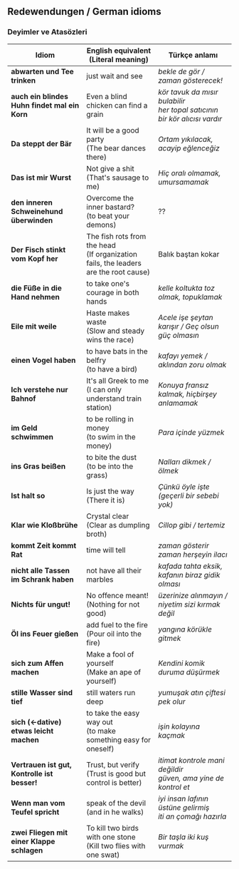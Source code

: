 ## Redewendungen / German idioms
### Deyimler ve Atasözleri

Idiom | English equivalent<br>(Literal meaning) | Türkçe anlamı
--- | --- | ---
**abwarten und Tee trinken** | just wait and see | _bekle de gör / zaman gösterecek!_
**auch ein blindes Huhn findet mal ein Korn** | Even a blind chicken can find a grain | _kör tavuk da mısır bulabilir<br>her topal satıcının bir kör alıcısı vardır_
**Da steppt der Bär** | It will be a good party<br>(The bear dances there) | _Ortam yıkılacak, acayip eğlenceğiz_
**Das ist mir Wurst** | Not give a shit<br>(That's sausage to me) | _Hiç oralı olmamak, umursamamak_
**den inneren Schweinehund überwinden** | Overcome the inner bastard?<br />(to beat your demons) | ??
**Der Fisch stinkt vom Kopf her** | The fish rots from the head<br>(If organization fails, the leaders are the root cause) | Balık baştan kokar
**die Füße in die Hand nehmen** | to take one's courage in both hands | _kelle koltukta toz olmak, topuklamak_
**Eile mit weile** | Haste makes waste<br>(Slow and steady wins the race) | _Acele işe şeytan karışır / Geç olsun güç olmasın_
**einen Vogel haben** | to have bats in the belfry<br>(to have a bird) | _kafayı yemek / aklından zoru olmak_
**Ich verstehe nur Bahnof** | It's all Greek to me<br>(I can only understand train station) | _Konuya fransız kalmak, hiçbirşey anlamamak_
**im Geld schwimmen** | to be rolling in money<br>(to swim in the money) | _Para içinde yüzmek_
**ins Gras beißen** | to bite the dust<br>(to be into the grass) | _Nalları dikmek / ölmek_
**Ist halt so** | Is just the way<br>(There it is) | _Çünkü öyle işte (geçerli bir sebebi yok)_
**Klar wie Kloßbrühe** | Crystal clear<br>(Clear as dumpling broth) | _Cillop gibi / tertemiz_
**kommt Zeit kommt Rat** | time will tell | _zaman gösterir<br>zaman herşeyin ilacı_
**nicht alle Tassen im Schrank haben** | not have all their marbles | _kafada tahta eksik, kafanın biraz gidik olması_
**Nichts für ungut!** | No offence meant!<br>(Nothing for not good) | _üzerinize alınmayın / niyetim sizi kırmak değil_
**Öl ins Feuer gießen** | add fuel to the fire<br>(Pour oil into the fire) | _yangına körükle gitmek_
**sich zum Affen machen** | Make a fool of yourself<br>(Make an ape of yourself) | _Kendini komik duruma düşürmek_
**stille Wasser sind tief** | still waters run deep | _yumuşak atın çiftesi pek olur_
**sich (←dative) etwas leicht machen** | to take the easy way out<br>(to make something easy for oneself) | _işin kolayına kaçmak_
**Vertrauen ist gut, Kontrolle ist besser!** | Trust, but verify<br>(Trust is good but control is better) | _itimat kontrole mani değildir<br>güven, ama yine de kontrol et_
**Wenn man vom Teufel spricht** | speak of the devil (and in he walks) | 	_iyi insan lafının üstüne gelirmiş<br>iti an çomağı hazırla_
**zwei Fliegen mit einer Klappe schlagen** | To kill two birds with one stone<br>(Kill two flies with one swat) | _Bir taşla iki kuş vurmak_
